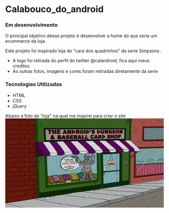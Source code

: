 # Calabouco_do_android

### Em desenvolvimento
O principal objetivo deese projeto é desenvolver a home do que seria um ecommerce da loja

Este projeto foi inspirado loja do "cara dos quadrinhos" da serie Simpsons :
- A logo foi retirada do perfil do twitter @calandroid, fica aqui meus creditos
- As outras fotos, imagens e cores foram retiradas diretamente da serie

### Tecnologias Utilizadas
- HTML
- CSS
- jQuery


Abaixo a foto da "loja" na qual me inspirei para criar o site
<img src="img/fachada_loja.jpg">
